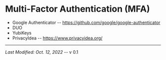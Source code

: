 # Multi-Factor Authentication (MFA)

- Google Authenticator -- https://github.com/google/google-authenticator
- DUO
- YubiKeys
- PrivacyIdea -- https://www.privacyidea.org/

---
*Last Modified: Oct. 12, 2022*  --  v 0.1
